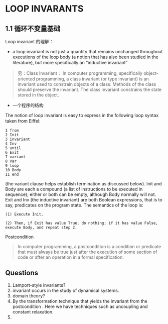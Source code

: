 # LOOP INVARANTS

## 1.1 循环不变量基础

Loop invariant 的理解：

* a loop invariant is not just a quantity that remains unchanged throughout executions of the loop body (a notion that has also been studied in the literature), but more speciﬁcally an “inductive invariant”

> 另：Class Invariant： In computer programming, specifically object-oriented programming, a class invariant (or type invariant) is an invariant used to constrain objects of a class. Methods of the class should preserve the invariant. The class invariant constrains the state stored in the object.


* 一个程序的结构

The notion of loop invariant is easy to express in the following loop syntax taken from Eiﬀel: 

    1 from 
    2 Init 
    3 invariant 
    4 Inv 
    5 until 
    6 Exit 
    7 variant 
    8 Var 
    9 loop 
    10 Body 
    11 end

(the variant clause helps establish termination as discussed below). Init and Body are each a compound (a list of instructions to be executed in sequence); either or both can be empty, although Body normally will not. Exit and Inv (the inductive invariant) are both Boolean expressions, that is to say, predicates on the program state. The semantics of the loop is:

    (1) Execute Init.

    (2) Then, if Exit has value True, do nothing; if it has value False, execute Body, and repeat step 2.

Postcondition

> In computer programming, a postcondition is a condition or predicate that must always be true just after the execution of some section of code or after an operation in a formal specification. 


## Questions

1. Lamport-style invariants?
1. invariant occurs in the study of dynamical systems.
1. domain theory?
1. By the transformation technique that yields the invariant from the postcondition . Here we have techniques such as uncoupling and constant relaxation.
1. 